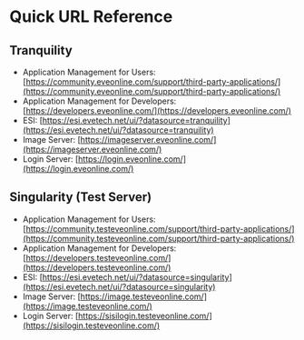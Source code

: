# Quick URL Reference

## Tranquility

- Application Management for Users: [https://community.eveonline.com/support/third-party-applications/](https://community.eveonline.com/support/third-party-applications/)
- Application Management for Developers: [https://developers.eveonline.com/](https://developers.eveonline.com/)
- ESI: [https://esi.evetech.net/ui/?datasource=tranquility](https://esi.evetech.net/ui/?datasource=tranquility)
- Image Server: [https://imageserver.eveonline.com/](https://imageserver.eveonline.com/)
- Login Server: [https://login.eveonline.com/](https://login.eveonline.com/)

## Singularity (Test Server)

- Application Management for Users: [https://community.testeveonline.com/support/third-party-applications/](https://community.testeveonline.com/support/third-party-applications/)
- Application Management for Developers: [https://developers.testeveonline.com/](https://developers.testeveonline.com/)
- ESI: [https://esi.evetech.net/ui/?datasource=singularity](https://esi.evetech.net/ui/?datasource=singularity)
- Image Server: [https://image.testeveonline.com/](https://image.testeveonline.com/)
- Login Server: [https://sisilogin.testeveonline.com/](https://sisilogin.testeveonline.com/)
